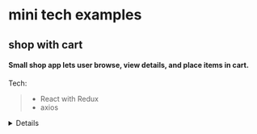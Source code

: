 # mini tech examples

## shop with cart
#### Small shop app lets user browse, view details, and place items in cart. 

Tech:
> * React with Redux
> * axios

<details>
<summary>Details</summary>

> * Shop button makes axios request to outside API and stores response on Redux.
> * Clicking a product makes axios request using product ID to get product details, storing response on Redux.
> * Add To Cart button pushes product into array stored on Redux. The number of items in the cart is updated in the header (Cart button).
</details>
